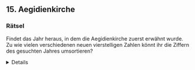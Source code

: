 ## 15. Aegidienkirche

### Rätsel
Findet das Jahr heraus, in dem die Aegidienkirche zuerst erwähnt wurde. Zu wie vielen verschiedenen neuen vierstelligen Zahlen könnt ihr die Ziffern des gesuchten Jahres umsortieren?

<details>
Lösung: 11

Beschreibung: 1227 erstmals erwähnt (siehe Info-Tafel auf der Kirchenaußenseite), Berechnung z.B. über Baumdiagramm (systematisches Ausprobieren) oder 4!/2!  =  12, abzüglich des Jahres selbst also 11 Permutationen: 

1272, 1722, 2127, 2172, 2217, 2271, 2712, 2721, 7122, 7212, 7221
</details>
